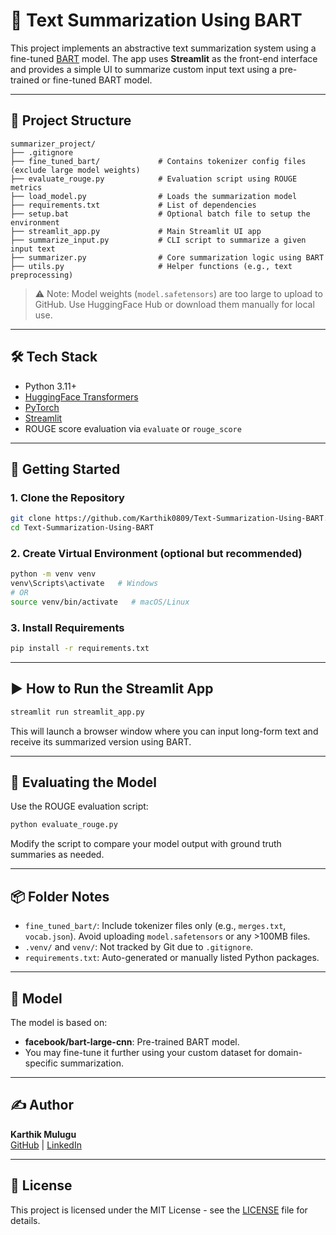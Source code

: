 # 📝 Text Summarization Using BART

This project implements an abstractive text summarization system using a fine-tuned [BART](https://arxiv.org/abs/1910.13461) model. The app uses **Streamlit** as the front-end interface and provides a simple UI to summarize custom input text using a pre-trained or fine-tuned BART model.

---

## 📁 Project Structure

```
summarizer_project/
├── .gitignore
├── fine_tuned_bart/             # Contains tokenizer config files (exclude large model weights)
├── evaluate_rouge.py            # Evaluation script using ROUGE metrics
├── load_model.py                # Loads the summarization model
├── requirements.txt             # List of dependencies
├── setup.bat                    # Optional batch file to setup the environment
├── streamlit_app.py             # Main Streamlit UI app
├── summarize_input.py           # CLI script to summarize a given input text
├── summarizer.py                # Core summarization logic using BART
├── utils.py                     # Helper functions (e.g., text preprocessing)
```

> ⚠️ Note: Model weights (`model.safetensors`) are too large to upload to GitHub. Use HuggingFace Hub or download them manually for local use.

---

## 🛠 Tech Stack

- Python 3.11+
- [HuggingFace Transformers](https://github.com/huggingface/transformers)
- [PyTorch](https://pytorch.org/)
- [Streamlit](https://streamlit.io/)
- ROUGE score evaluation via `evaluate` or `rouge_score`

---

## 🚀 Getting Started

### 1. Clone the Repository
```bash
git clone https://github.com/Karthik0809/Text-Summarization-Using-BART.git
cd Text-Summarization-Using-BART
```

### 2. Create Virtual Environment (optional but recommended)
```bash
python -m venv venv
venv\Scripts\activate   # Windows
# OR
source venv/bin/activate   # macOS/Linux
```

### 3. Install Requirements
```bash
pip install -r requirements.txt
```

---

## ▶️ How to Run the Streamlit App

```bash
streamlit run streamlit_app.py
```

This will launch a browser window where you can input long-form text and receive its summarized version using BART.

---

## 🧪 Evaluating the Model

Use the ROUGE evaluation script:
```bash
python evaluate_rouge.py
```

Modify the script to compare your model output with ground truth summaries as needed.

---

## 📦 Folder Notes

- `fine_tuned_bart/`: Include tokenizer files only (e.g., `merges.txt`, `vocab.json`). Avoid uploading `model.safetensors` or any >100MB files.
- `.venv/` and `venv/`: Not tracked by Git due to `.gitignore`.
- `requirements.txt`: Auto-generated or manually listed Python packages.

---

## 🧠 Model

The model is based on:
- **facebook/bart-large-cnn**: Pre-trained BART model.
- You may fine-tune it further using your custom dataset for domain-specific summarization.

---

## ✍️ Author

**Karthik Mulugu**  
[GitHub](https://github.com/Karthik0809) | [LinkedIn](https://www.linkedin.com/in/karthik0809)

---

## 📄 License

This project is licensed under the MIT License - see the [LICENSE](LICENSE) file for details.
